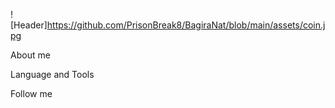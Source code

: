![Header]https://github.com/PrisonBreak8/BagiraNat/blob/main/assets/coin.jpg

About me

Language and Tools

Follow me